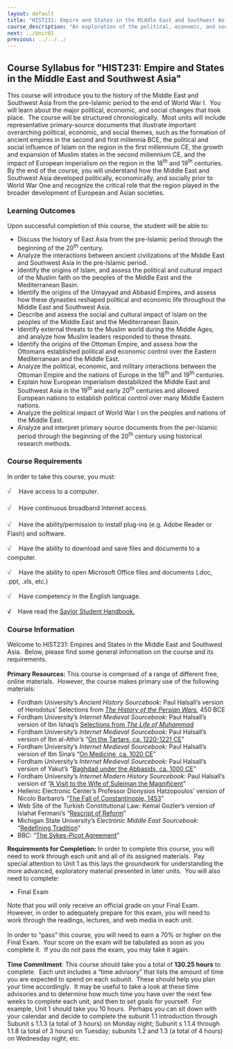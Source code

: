 ```yaml
---
layout: default
title: "HIST231: Empire and States in the Middle East and Southwest Asia"
course_description: "An exploration of the political, economic, and social history of the Middle East and Southwest Asia, from the pre-Islamic period to WWI. Focuses on the impact of Islam and European imperialism in the region."
next: ../Unit01
previous: ../../../
---
```

Course Syllabus for "HIST231: Empire and States in the Middle East and Southwest Asia"
--------------------------------------------------------------------------------------

This course will introduce you to the history of the Middle East and
Southwest Asia from the pre-Islamic period to the end of World War I. 
You will learn about the major political, economic, and social changes
that took place.  The course will be structured chronologically.  Most
units will include representative primary-source documents that
illustrate important overarching political, economic, and social themes,
such as the formation of ancient empires in the second and first
millennia BCE, the political and social influence of Islam on the region
in the first millennium CE, the growth and expansion of Muslim states in
the second millennium CE, and the impact of European imperialism on the
region in the 18<sup>th</sup> and 19<sup>th</sup> centuries.  By the end
of the course, you will understand how the Middle East and Southwest
Asia developed politically, economically, and socially prior to World
War One and recognize the critical role that the region played in the
broader development of European and Asian societies.

### Learning Outcomes

Upon successful completion of this course, the student will be able
to:  

-   Discuss the history of East Asia from the pre-Islamic period through
    the beginning of the 20<sup>th</sup> century.
-   Analyze the interactions between ancient civilizations of the Middle
    East and Southwest Asia in the pre-Islamic period.
-   Identify the origins of Islam, and assess the political and cultural
    impact of the Muslim faith on the peoples of the Middle East and the
    Mediterranean Basin.
-   Identify the origins of the Umayyad and Abbasid Empires, and assess
    how these dynasties reshaped political and economic life throughout
    the Middle East and Southwest Asia.
-   Describe and assess the social and cultural impact of Islam on the
    peoples of the Middle East and the Mediterranean Basin.
-   Identify external threats to the Muslim world during the Middle
    Ages, and analyze how Muslim leaders responded to these threats.
-   Identify the origins of the Ottoman Empire, and assess how the
    Ottomans established political and economic control over the Eastern
    Mediterranean and the Middle East.
-   Analyze the political, economic, and military interactions between
    the Ottoman Empire and the nations of Europe in the 18<sup>th</sup>
    and 19<sup>th</sup> centuries.
-   Explain how European imperialism destabilized the Middle East and
    Southwest Asia in the 19<sup>th</sup> and early 20<sup>th</sup>
    centuries and allowed European nations to establish political
    control over many Middle Eastern nations.
-   Analyze the political impact of World War I on the peoples and
    nations of the Middle East.
-   Analyze and interpret primary source documents from the per-Islamic
    period through the beginning of the 20<sup>th</sup> century using
    historical research methods.

### Course Requirements

In order to take this course, you must:  
  
 <span
style="color: rgb(85, 85, 85); font-family: 'Myriad Pro', 'Gill Sans', 'Gill Sans MT', Calibri, sans-serif; font-size: 16px; line-height: 24px; text-align: left; -webkit-text-size-adjust: none; ">√
   </span>Have access to a computer.  
  
 <span
style="color: rgb(85, 85, 85); font-family: 'Myriad Pro', 'Gill Sans', 'Gill Sans MT', Calibri, sans-serif; font-size: 16px; line-height: 24px; text-align: left; -webkit-text-size-adjust: none; ">√
   </span>Have continuous broadband Internet access.  
  
 <span
style="color: rgb(85, 85, 85); font-family: 'Myriad Pro', 'Gill Sans', 'Gill Sans MT', Calibri, sans-serif; font-size: 16px; line-height: 24px; text-align: left; -webkit-text-size-adjust: none; ">√
   </span>Have the ability/permission to install plug-ins (e.g. Adobe
Reader or Flash) and software.  
  
 <span
style="color: rgb(85, 85, 85); font-family: 'Myriad Pro', 'Gill Sans', 'Gill Sans MT', Calibri, sans-serif; font-size: 16px; line-height: 24px; text-align: left; -webkit-text-size-adjust: none; ">√
   </span>Have the ability to download and save files and documents to a
computer.  
  
 <span
style="color: rgb(85, 85, 85); font-family: 'Myriad Pro', 'Gill Sans', 'Gill Sans MT', Calibri, sans-serif; font-size: 16px; line-height: 24px; text-align: left; -webkit-text-size-adjust: none; ">√
   </span>Have the ability to open Microsoft Office files and documents
(.doc, .ppt, .xls, etc.)  
  
 <span
style="color: rgb(85, 85, 85); font-family: 'Myriad Pro', 'Gill Sans', 'Gill Sans MT', Calibri, sans-serif; font-size: 16px; line-height: 24px; text-align: left; -webkit-text-size-adjust: none; ">√
   </span>Have competency in the English language.    
  
 √    Have read the [Saylor Student
Handbook.](http://www.saylor.org/site/wp-content/uploads/2012/05/Saylor-StudentHandbook.pdf)

### Course Information

Welcome to HIST231: Empires and States in the Middle East and Southwest
Asia.  Below, please find some general information on the course and its
requirements.  
    
 **Primary Resources:** This course is comprised of a range of different
free, online materials.  However, the course makes primary use of the
following materials:  

-   Fordham University’s *Ancient History Sourcebook:* Paul Halsall’s
    version of Herodotus’ Selections from [*The History of the Persian
    Wars*](http://www.fordham.edu/halsall/ancient/greek-babylon.html),
    450 BCE
-   Fordham University’s *Internet Medieval Sourcebook:* Paul Halsall’s
    version of Ibn Ishaq’s [Selections from *The Life of
    Muhammad*](http://www.fordham.edu/halsall/source/muhammadi-sira.asp)
-   Fordham University’s *Internet Medieval Sourcebook:* Paul Halsall’s
    version of Ibn al-Athir’s “[On the Tartars, ca. 1220-1221
    CE](http://www.fordham.edu/halsall/source/1220al-Athir-mongols.html)” 
-   Fordham University’s *Internet Medieval Sourcebook:* Paul Halsall’s
    version of Ibn Sina’s “[On Medicine, ca. 1020
    CE](http://www.fordham.edu/halsall/source/1020Avicenna-Medicine.asp)”
-   Fordham University’s *Internet Medieval Sourcebook:* Paul Halsall’s
    version of Yakut’s “[Baghdad under the Abbasids, ca. 1000
    CE](http://www.fordham.edu/halsall/source/1000baghdad.asp)”
-   Fordham University’s *Internet Modern History Sourcebook:* Paul
    Halsall’s version of “[A Visit to the Wife of Suleiman the
    Magnificent](http://www.fordham.edu/halsall/mod/1550sultanavisit.asp)”
-   Hellenic Electronic Center’s Professor Dionysios Hatzopoulos’
    version of Nicolo Barbaro’s “[The Fall of Constantinople,
    1453](http://www.greece.org/romiosini/fall.html)”
-   Web Site of the Turkish Constitutional Law: Kemal Gozler’s version
    of Islahat Fermani’s “[Rescript of
    Reform](http://www.anayasa.gen.tr/reform.htm)”
-   Michigan State University’s *Electronic Middle East Sourcebook:*
    “[Redefining Tradition](http://sitemaker.umich.edu/emes/sourcebook)”
-   BBC: “[The Sykes-Picot
    Agreement](http://news.bbc.co.uk/2/hi/in_depth/middle_east/2001/israel_and_the_palestinians/key_documents/1681362.stm)”

**Requirements for Completion:** In order to complete this course, you
will need to work through each unit and all of its assigned materials. 
Pay special attention to Unit 1 as this lays the groundwork for
understanding the more advanced, exploratory material presented in later
units.  You will also need to complete:  

-   Final Exam

Note that you will only receive an official grade on your Final Exam. 
However, in order to adequately prepare for this exam, you will need to
work through the readings, lectures, and web media in each unit.  
    
 In order to “pass” this course, you will need to earn a 70% or higher
on the Final Exam.  Your score on the exam will be tabulated as soon as
you complete it.  If you do not pass the exam, you may take it again.  
    
 **Time Commitment**: This course should take you a total of
**130.25 hours** to complete.  Each unit includes a “time advisory” that
lists the amount of time you are expected to spend on each subunit. 
These should help you plan your time accordingly.  It may be useful to
take a look at these time advisories and to determine how much time you
have over the next few weeks to complete each unit, and then to set
goals for yourself.  For example, Unit 1 should take you 10 hours. 
Perhaps you can sit down with your calendar and decide to complete the
subunit 1.1 introduction through Subunit s 1.1.3 (a total of 3 hours) on
Monday night; Subunit s 1.1.4 through 1.1.8 (a total of 3 hours) on
Tuesday; subunits 1.2 and 1.3 (a total of 4 hours) on Wednesday night;
etc.  
    


